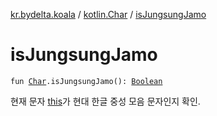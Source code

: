 [kr.bydelta.koala](../index.md) / [kotlin.Char](index.md) / [isJungsungJamo](./is-jungsung-jamo.md)

# isJungsungJamo

`fun `[`Char`](https://kotlinlang.org/api/latest/jvm/stdlib/kotlin/-char/index.html)`.isJungsungJamo(): `[`Boolean`](https://kotlinlang.org/api/latest/jvm/stdlib/kotlin/-boolean/index.html)

현재 문자 [this](is-jungsung-jamo/-this-.md)가 현대 한글 중성 모음 문자인지 확인.

